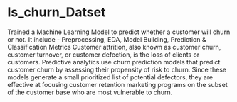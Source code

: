 # Is_churn_Datset
Trained a Machine Learning Model to predict whether a customer will churn or not. It include - Preprocessing, EDA, Model Building, Prediction &amp; Classification Metrics
Customer attrition, also known as customer churn, customer turnover, or customer defection, is the loss of clients or customers.
Predictive analytics use churn prediction models that predict customer churn by assessing their propensity of risk to churn. Since these models generate a small prioritized list of potential defectors, they are effective at focusing customer retention marketing programs on the subset of the customer base who are most vulnerable to churn.
